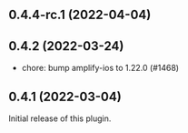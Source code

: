 ## 0.4.4-rc.1 (2022-04-04)

## 0.4.2 (2022-03-24)

- chore: bump amplify-ios to 1.22.0 (#1468)

## 0.4.1 (2022-03-04)
Initial release of this plugin.
